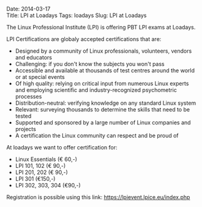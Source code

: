 Date: 2014-03-17                                                                                          
Title: LPI at Loadays
Tags: loadays
Slug: LPI at Loadays

The Linux Professional Institute (LPI) is offering PBT LPI exams at Loadays.

LPI Certifications are globaly accepted certifications that are:
- Designed by a community of Linux professionals, volunteers, vendors
  and educators
- Challenging: if you don't know the subjects you won't pass
- Accessible and available at thousands of test centres around the world
  or at special events
- Of high quality: relying on critical input from numerous Linux experts
  and employing scientific and industry-recognized psychometric
  processes
- Distribution-neutral: verifying knowledge on any standard Linux system
- Relevant: surveying thousands to determine the skills that need to be
  tested
- Supported and sponsored by a large number of Linux companies and
  projects
- A certification the Linux community can respect and be proud of

At loadays we want to offer certification for:
- Linux Essentials (€ 60,-)
- LPI 101, 102 (€ 90,-)
- LPI 201, 202 (€ 90,-)
- LPI 301 (€150,-)
- LPI 302, 303, 304 (€90,-)

Registration is possible using this link:
  https://lpievent.lpice.eu/index.php
